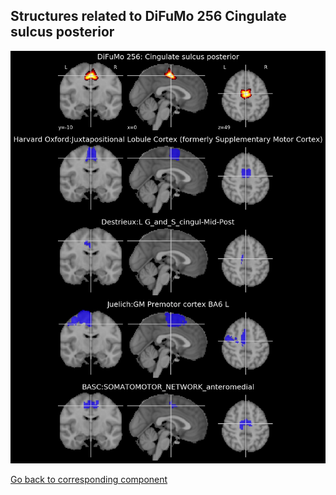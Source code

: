 


## Structures related to DiFuMo 256 Cingulate sulcus posterior

![201](201.jpg "Structures related to DiFuMo 256 Cingulate sulcus posterior")

[Go back to corresponding component](https://parietal-inria.github.io/DiFuMo/256/html/201.html)